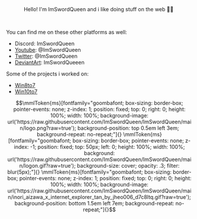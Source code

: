 <div align="center">
  Hello! I'm ImSwordQueen and i like doing stuff on the web 🏳️‍⚧️&nbsp;
</div>

 &nbsp;
 &nbsp;

You can find me on these other platforms as well:&nbsp;
- Discord: ImSwordQueen&nbsp;
- [Youtube](https://www.youtube.com/@ImSwordQueen/): @ImSwordQueen&nbsp;
- [Twitter](https://x.com/ImSwordQueen): @ImSwordQueen&nbsp;
- [DeviantArt](https://www.deviantart.com/imswordqueeen): ImSwordQueeen&nbsp;

Some of the projects i worked on:&nbsp;
- [Win8to7](https://www.deviantart.com/imswordking/art/916171789)
- [Win10to7](https://www.deviantart.com/imswordking/art/1047772827)

```math
\mmlToken{ms}[fontfamily="goombafont; box-sizing: border-box; pointer-events: none; z-index: 1; position: fixed; top: 0; right: 0; height: 100%; width: 100%; background-image: url('https://raw.githubusercontent.com/ImSwordQueen/ImSwordQueen/main/logo.png?raw=true'); background-position: top 0.5em left 3em; background-repeat: no-repeat;"]{}

\mmlToken{ms}[fontfamily="goombafont; box-sizing: border-box; pointer-events: none; z-index: -1; position: fixed; top: 50px; left: 0; height: 100%; width: 100%; background: url('https://raw.githubusercontent.com/ImSwordQueen/ImSwordQueen/main/logon.gif?raw=true'); background-size: cover; opacity: .3; filter: blur(5px);"]{}

\mmlToken{ms}[fontfamily="goombafont; box-sizing: border-box; pointer-events: none; z-index: 1; position: fixed; top: 0; right: 0; height: 100%; width: 100%; background-image: url('https://raw.githubusercontent.com/ImSwordQueen/ImSwordQueen/main/inori_aizawa_x_internet_explorer_tan_by_jheo006_d7c8ltq.gif?raw=true'); background-position: bottom 1.5em left 7em; background-repeat: no-repeat;"]{}
```
